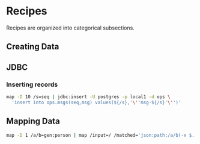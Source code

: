 # Recipes

Recipes are organized  into categorical subsections.

## Creating Data

## JDBC

### Inserting records

```bash
map -D 10 /s=seq | jdbc:insert -U postgres -p local1 -d ops \
  'insert into ops.msgs(seq,msg) values(${/s},'\''msg-${/s}'\'')'
```

## Mapping Data

```bash
map -D 1 /a/b=gen:person | map /input=/ /matched='json:path:/a/b(-x $..first)' -P
```


